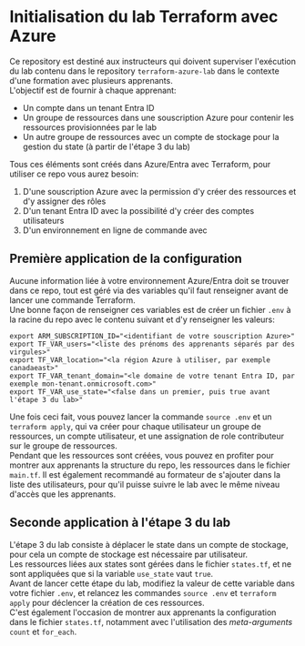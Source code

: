 # Initialisation du lab Terraform avec Azure

Ce repository est destiné aux instructeurs qui doivent superviser l'exécution du lab contenu dans le repository `terraform-azure-lab` dans le contexte d'une formation avec plusieurs apprenants.  
L'objectif est de fournir à chaque apprenant:
- Un compte dans un tenant Entra ID
- Un groupe de ressources dans une souscription Azure pour contenir les ressources provisionnées par le lab
- Un autre groupe de ressources avec un compte de stockage pour la gestion du state (à partir de l'étape 3 du lab)

Tous ces éléments sont créés dans Azure/Entra avec Terraform, pour utiliser ce repo vous aurez besoin:
1. D'une souscription Azure avec la permission d'y créer des ressources et d'y assigner des rôles
2. D'un tenant Entra ID avec la possibilité d'y créer des comptes utilisateurs
3. D'un environnement en ligne de commande avec 

## Première application de la configuration
Aucune information liée à votre environnement Azure/Entra doit se trouver dans ce repo, tout est géré via des variables qu'il faut renseigner avant de lancer une commande Terraform.  
Une bonne façon de renseigner ces variables est de créer un fichier `.env` à la racine du repo avec le contenu suivant et d'y renseigner les valeurs:
```
export ARM_SUBSCRIPTION_ID="<identifiant de votre souscription Azure>"
export TF_VAR_users="<liste des prénoms des apprenants séparés par des virgules>"
export TF_VAR_location="<la région Azure à utiliser, par exemple canadaeast>"
export TF_VAR_tenant_domain="<le domaine de votre tenant Entra ID, par exemple mon-tenant.onmicrosoft.com>"
export TF_VAR_use_state="<false dans un premier, puis true avant l'étape 3 du lab>"
```
Une fois ceci fait, vous pouvez lancer la commande `source .env` et un `terraform apply`, qui va créer pour chaque utilisateur un groupe de ressources, un compte utilisateur, et une assignation de role contributeur sur le groupe de ressources.  
Pendant que les ressources sont créées, vous pouvez en profiter pour montrer aux apprenants la structure du repo, les ressources dans le fichier `main.tf`. Il est également recommandé au formateur de s'ajouter dans la liste des utilisateurs, pour qu'il puisse suivre le lab avec le même niveau d'accès que les apprenants.

## Seconde application à l'étape 3 du lab
L'étape 3 du lab consiste à déplacer le state dans un compte de stockage, pour cela un compte de stockage est nécessaire par utilisateur.  
Les ressources liées aux states sont gérées dans le fichier `states.tf`, et ne sont appliquées que si la variable `use_state` vaut `true`.  
Avant de lancer cette étape du lab, modifiez la valeur de cette variable dans votre fichier `.env`, et relancez les commandes `source .env` et `terraform apply` pour déclencer la création de ces ressources.  
C'est également l'occasion de montrer aux apprenants la configuration dans le fichier `states.tf`, notamment avec l'utilisation des _meta-arguments_ `count` et `for_each`.  